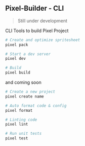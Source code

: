 ## Pixel-Builder - CLI

> Still under development

CLI Tools to build Pixel Project

```sh
# Create and optimize spritesheet
pixel pack

# Start a dev server
pixel dev

# Build
pixel build
```

and coming soon

```sh
# Create a new project
pixel create name

# Auto format code & config
pixel format

# Linting code
pixel lint

# Run unit tests
pixel test
```
